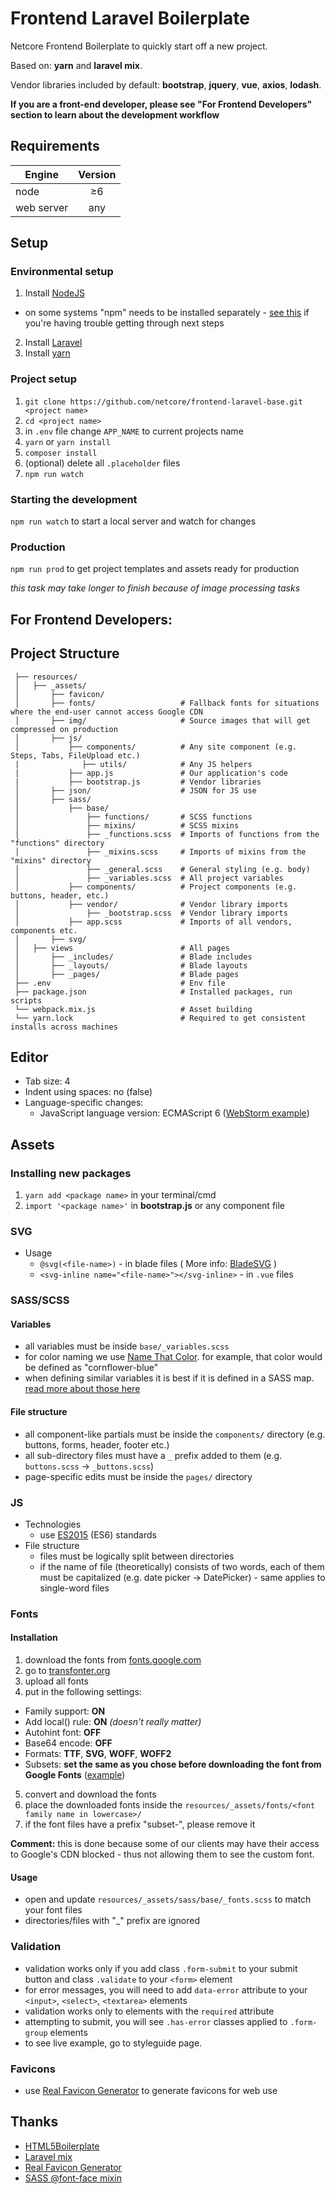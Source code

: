 # Frontend Laravel Boilerplate
Netcore Frontend Boilerplate to quickly start off a new project.

Based on: **yarn** and **laravel mix**.

Vendor libraries included by default: **bootstrap**, **jquery**, **vue**, **axios**, **lodash**.

**If you are a front-end developer, please see "For Frontend Developers" section to learn about the development workflow**

## Requirements
| Engine        | Version       |
| ------------- |:-------------:|
| node          | ≥6            |
| web server    | any           |

## Setup
### Environmental setup
1. Install [NodeJS](https://nodejs.org/en/)
  * on some systems "npm" needs to be installed separately - [see this](https://docs.npmjs.com/getting-started/installing-node) if you're having trouble getting through next steps
2. Install [Laravel](https://laravel.com/docs/5.6/installation)
3. Install [yarn](https://yarnpkg.com/en/docs/install)

### Project setup
1. `git clone https://github.com/netcore/frontend-laravel-base.git <project name>`
2. `cd <project name>`
3. in `.env` file change `APP_NAME` to current projects name
4. `yarn` or `yarn install`
5. `composer install`
6. (optional) delete all `.placeholder` files
7. `npm run watch`

### Starting the development
`npm run watch` to start a local server and watch for changes

### Production
`npm run prod` to get project templates and assets ready for production

_this task may take longer to finish because of image processing tasks_

## For Frontend Developers:

## Project Structure
```
 ├── resources/
 │   ├── _assets/
 │       ├── favicon/
 │       ├── fonts/                   # Fallback fonts for situations where the end-user cannot access Google CDN
 │       ├── img/                     # Source images that will get compressed on production
 │       ├── js/
 │           ├── components/          # Any site component (e.g. Steps, Tabs, FileUpload etc.)
 |              ├── utils/            # Any JS helpers
 |           ├── app.js               # Our application's code
 |           ├── bootstrap.js         # Vendor libraries
 │       ├── json/                    # JSON for JS use
 │       ├── sass/
 │           ├── base/
 │               ├── functions/       # SCSS functions
 │               ├── mixins/          # SCSS mixins
 │               ├── _functions.scss  # Imports of functions from the "functions" directory
 │               ├── _mixins.scss     # Imports of mixins from the "mixins" directory
 │               ├── _general.scss    # General styling (e.g. body)
 │               ├── _variables.scss  # All project variables
 │           ├── components/          # Project components (e.g. buttons, header, etc.)
 │           ├── vendor/              # Vendor library imports
 │               ├── _bootstrap.scss  # Vendor library imports
 │           ├── app.scss             # Imports of all vendors, components etc.
 │       ├── svg/
 │   ├── views                        # All pages
 │       ├── _includes/               # Blade includes
 │       ├── _layouts/                # Blade layouts
 │       ├── _pages/                  # Blade pages
 ├── .env                             # Env file
 ├── package.json                     # Installed packages, run scripts
 └── webpack.mix.js                   # Asset building
 └── yarn.lock                        # Required to get consistent installs across machines
```

## Editor
* Tab size: 4
* Indent using spaces: no (false)
* Language-specific changes:
  * JavaScript language version: ECMAScript 6 ([WebStorm example](https://i.imgur.com/rB1DYqi.png))

## Assets
### Installing new packages
1. `yarn add <package name>` in your terminal/cmd
2. `import '<package name>'` in **bootstrap.js** or any component file

### SVG
* Usage
  * `@svg(<file-name>)` - in blade files ( More info: [BladeSVG](https://github.com/adamwathan/blade-svg) )
  * `<svg-inline name="<file-name>"></svg-inline>` - in `.vue` files

### SASS/SCSS
#### Variables
* all variables must be inside `base/_variables.scss`
* for color naming we use [Name That Color](http://chir.ag/projects/name-that-color/#6195ED). for example, that color would be defined as "cornflower-blue"
* when defining similar variables it is best if it is defined in a SASS map. [read more about those here](https://webdesign.tutsplus.com/tutorials/an-introduction-to-sass-maps-usage-and-examples--cms-22184)

#### File structure
* all component-like partials must be inside the `components/` directory (e.g. buttons, forms, header, footer etc.)
* all sub-directory files must have a `_` prefix added to them (e.g. `buttons.scss` -> `_buttons.scss`)
* page-specific edits must be inside the `pages/` directory

### JS
* Technologies
  * use [ES2015](https://babeljs.io/learn-es2015/) (ES6) standards
* File structure
  * files must be logically split between directories
  * if the name of file (theoretically) consists of two words, each of them must be capitalized (e.g. date picker -> DatePicker) - same applies to single-word files

### Fonts
#### Installation
1. download the fonts from [fonts.google.com](https://fonts.google.com/)
2. go to [transfonter.org](https://transfonter.org/)
3. upload all fonts
4. put in the following settings:
  * Family support: **ON**
  * Add local() rule: **ON** _(doesn't really matter)_
  * Autohint font: **OFF**
  * Base64 encode: **OFF**
  * Formats: **TTF**, **SVG**, **WOFF**, **WOFF2**
  * Subsets: **set the same as you chose before downloading the font from Google Fonts** ([example](https://i.imgur.com/2lIfhif.png))
5. convert and download the fonts
6. place the downloaded fonts inside the `resources/_assets/fonts/<font family name in lowercase>/`
7. if the font files have a prefix "subset-", please remove it

**Comment:** this is done because some of our clients may have their access to Google's CDN blocked - thus not allowing them to see the custom font.

#### Usage
* open and update `resources/_assets/sass/base/_fonts.scss` to match your font files
* directories/files with "\_" prefix are ignored

### Validation
 * validation works only if you add class `.form-submit` to your submit button and class `.validate` to your `<form>` element
 * for error messages, you will need to add `data-error` attribute to your `<input>`, `<select>`, `<textarea>` elements
 * validation works only to elements with the `required` attribute
 * attempting to submit, you will see `.has-error` classes applied to `.form-group` elements
 * to see live example, go to styleguide page.

### Favicons
* use [Real Favicon Generator](https://realfavicongenerator.net/) to generate favicons for web use

## Thanks
* [HTML5Boilerplate](https://html5boilerplate.com/)
* [Laravel mix](https://laravel.com/docs/5.6/mix)
* [Real Favicon Generator](https://realfavicongenerator.net/)
* [SASS @font-face mixin](https://gist.github.com/jonathantneal/d0460e5c2d5d7f9bc5e6)
